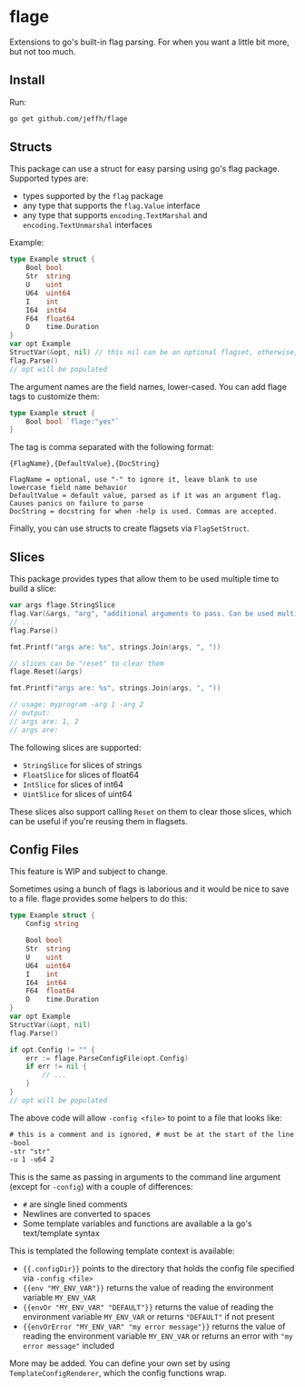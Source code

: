 flage
======

Extensions to go's built-in flag parsing. For when you want a little bit more, but not too much.

Install
-------

Run:

```bash
go get github.com/jeffh/flage
```

Structs
-------

This package can use a struct for easy parsing using go's flag package. Supported types are:

 - types supported by the `flag` package
 - any type that supports the `flag.Value` interface
 - any type that supports `encoding.TextMarshal` and `encoding.TextUnmarshal` interfaces

Example:

```go
type Example struct {
    Bool bool
    Str  string
    U    uint
    U64  uint64
    I    int
    I64  int64
    F64  float64
    D    time.Duration
}
var opt Example
StructVar(&opt, nil) // this nil can be an optional flagset, otherwise, assumes the global flag
flag.Parse()
// opt will be populated
```

The argument names are the field names, lower-cased. You can add flage tags to customize them:

```go
type Example struct {
    Bool bool `flage:"yes"`
}
```

The tag is comma separated with the following format:

```
{FlagName},{DefaultValue},{DocString}

FlagName = optional, use "-" to ignore it, leave blank to use lowercase field name behavior
DefaultValue = default value, parsed as if it was an argument flag. Causes panics on failure to parse
DocString = docstring for when -help is used. Commas are accepted.
```

Finally, you can use structs to create flagsets via `FlagSetStruct`.


Slices
------

This package provides types that allow them to be used multiple time to build a slice:

```go
var args flage.StringSlice
flag.Var(&args, "arg", "additional arguments to pass. Can be used multiple times")
// ...
flag.Parse()

fmt.Printf("args are: %s", strings.Join(args, ", "))

// slices can be "reset" to clear them
flage.Reset(&args)

fmt.Printf("args are: %s", strings.Join(args, ", "))

// usage: myprogram -arg 1 -arg 2
// output:
// args are: 1, 2
// args are:
```

The following slices are supported:

 - `StringSlice` for slices of strings
 - `FloatSlice` for slices of float64
 - `IntSlice` for slices of int64
 - `UintSlice` for slices of uint64

These slices also support calling `Reset` on them to clear those slices, which can be useful
if you're reusing them in flagsets.

Config Files
------------

This feature is WIP and subject to change.

Sometimes using a bunch of flags is laborious and it would be nice to save to a
file. flage provides some helpers to do this:

```go
type Example struct {
    Config string

    Bool bool
    Str  string
    U    uint
    U64  uint64
    I    int
    I64  int64
    F64  float64
    D    time.Duration
}
var opt Example
StructVar(&opt, nil)
flag.Parse()

if opt.Config != "" {
    err := flage.ParseConfigFile(opt.Config)
    if err != nil {
        // ...
    }
}
// opt will be populated
```

The above code will allow `-config <file>` to point to a file that looks like:

```txt
# this is a comment and is ignored, # must be at the start of the line (ignoring only whitesepace)
-bool
-str "str"
-u 1 -u64 2
```

This is the same as passing in arguments to the command line argument (except
for `-config`) with a couple of differences:

 - `#` are single lined comments
 - Newlines are converted to spaces
 - Some template variables and functions are available a la go's text/template syntax


This is templated the following template context is available:

 - `{{.configDir}}` points to the directory that holds the config file specified via `-config <file>`
 - `{{env "MY_ENV_VAR"}}` returns the value of reading the environment variable `MY_ENV_VAR`
 - `{{envOr "MY_ENV_VAR" "DEFAULT"}}` returns the value of reading the environment variable `MY_ENV_VAR` or returns `"DEFAULT"` if not present
 - `{{envOrError "MY_ENV_VAR" "my error message"}}` returns the value of reading the environment variable `MY_ENV_VAR` or returns an error with `"my error message"` included

More may be added. You can define your own set by using
`TemplateConfigRenderer`, which the config functions wrap.
